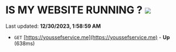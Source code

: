 # IS MY WEBSITE RUNNING ? [![](https://img.shields.io/static/v1?label=Sponsor&message=%E2%9D%A4&logo=GitHub&color=%23fe8e86)](https://github.com/sponsors/<username>)

Last updated: **12/30/2023, 1:58:59 AM**

- `GET` [https://youssefservice.me](https://youssefservice.me) - **Up** (638ms)
